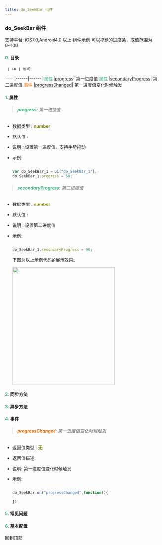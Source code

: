 ```yaml
---
title: do_SeekBar 组件
---
```


### do_SeekBar 组件

 支持平台: iOS7.0,Android4.0 以上
 [组件示例](https://github.com/do-api/docs-example/tree/master/source/view/do_SeekBar)
 可以拖动的进度条，取值范围为0~100

#### <font color ='#40A977'>**0.**</font> 目录

     | ID | 说明
---- |------|------|
<font color ='#42b983'>属性</font>  |[progress](#progress)| 第一进度值
<font color ='#42b983'>属性</font>  |[secondaryProgress](#secondaryProgress)| 第二进度值
<font color ='#e96900'>事件</font>  |[progressChanged](#progressChanged)| 第一进度值变化时候触发

#### <font color ='#40A977'>**1.**</font> 属性

>###### <span id=progress><font color ='#42b983'>**progress**</font></span>: 第一进度值

- 数据类型 : <font color ='#808000'>**number**</font>
- 默认值 :
- 说明 : 设置第一进度值，支持手势拖动
- 示例:

  ```javascript

  var do_SeekBar_1 = ui("do_SeekBar_1");
  do_SeekBar_1.progress = 50;

  ```

>###### <span id=secondaryProgress><font color ='#42b983'>**secondaryProgress**</font></span>: 第二进度值

- 数据类型 : <font color ='#808000'>**number**</font>
- 默认值 :
- 说明 : 设置第二进度值
- 示例:

  ```javascript

  do_SeekBar_1.secondaryProgress = 90;

  ```

  下图为以上示例代码的展示效果。

  <div>

  <img src="../../images/seekbar.png" height="380" width="330" >

  </div>

#### <font color ='#40A977'>**2.**</font> 同步方法

#### <font color ='#40A977'>**3.**</font> 异步方法


#### <font color ='#40A977'>**4.**</font> 事件

>###### <span id=progressChanged><font color ='#e96900'>**progressChanged**</font></span>: 第一进度值变化时候触发

- 返回值类型 : <font color ='#808000'>**无**</font>
- 返回值描述:
- 说明: 第一进度值变化时候触发
- 示例:

  ```javascript

  do_SeekBar.on("progressChanged",function(){

  })

  ```

#### <font color ='#40A977'>**5.**</font> 常见问题

#### <font color ='#40A977'>**6.**</font> 基本配置

[回到顶部](#top)
